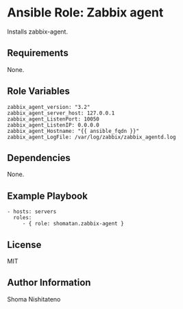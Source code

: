 Ansible Role: Zabbix agent
=========

Installs zabbix-agent.

Requirements
------------

None.

Role Variables
--------------

    zabbix_agent_version: "3.2"
    zabbix_agent_server_host: 127.0.0.1
    zabbix_agent_ListenPort: 10050
    zabbix_agent_ListenIP: 0.0.0.0
    zabbix_agent_Hostname: "{{ ansible_fqdn }}"
    zabbix_agent_LogFile: /var/log/zabbix/zabbix_agentd.log

Dependencies
------------

None.

Example Playbook
----------------

    - hosts: servers
      roles:
         - { role: shomatan.zabbix-agent }

License
-------

MIT

Author Information
------------------

Shoma Nishitateno
